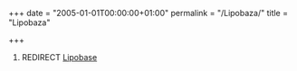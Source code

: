 +++
date = "2005-01-01T00:00:00+01:00"
permalink = "/Lipobaza/"
title = "Lipobaza"

+++

1.  REDIRECT [Lipobase](/atopedia/Lipobase "wikilink")
